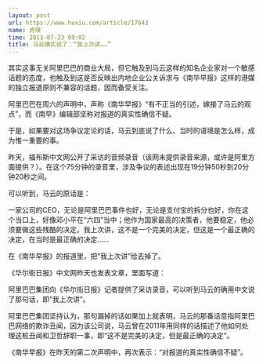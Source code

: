 ```yaml
---
layout: post
url: https://www.huxiu.com/article/17643
name: 虎嗅
time: 2013-07-23 09:02
title: 马云确实说了：“我上次讲……”
---
```

其实这事无关阿里巴巴的商业大局，但它触及到马云这样的知名企业家对一个敏感话题的态度，也触及到这是否反映出内地企业公关诉求与《南华早报》这样的港媒的独立报道原则不兼容的话题，因而备受关注。

阿里巴巴在周六的声明中，声称《南华早报》“有不正当的引述，嫁接了马云的观点”，而《南早》编辑部坚称对报道的真实性确信不疑。

于是，如果要对这场争议定论的话，马云到底说了什么、当时的语境是怎么样，成为惟一重要的事。

昨天，福布斯中文网公开了采访的音频录音（该网未提供录音来源，或许是阿里方面提供？）。在这个75分钟的录音里，涉及争议的表述出现在19分钟50秒到20分钟20秒之间。

可以听到，马云的原话是：

一家公司的CEO，无论是阿里巴巴事件也好，无论是支付宝的拆分也好，你在这个当口上，好像邓小平在“六四”当中；他作为国家最高的决策者，他要稳定，他必须要做这些残酷的决定。我上次讲，这不是一个完美的决定，但这是一个最正确的决定，在当时是最正确的决定……

在《南华早报》的报道里，把“我上次讲”给去掉了。

《华尔街日报》中文网昨天也发表文章，里面写道：

阿里巴巴集团向《华尔街日报》记者提供了采访录音，可以听到马云的确用中文说了那句话，即“我上次讲”。

阿里巴巴集团坚持认为，那句漏掉的话如果加上就表明，马云的那番话意指阿里巴巴网络的欺诈丑闻，因为该公司说，马云曾在2011年用同样的话描述了他如何处理这桩丑闻和卫哲辞职一事，即“这不是完美的决定，但是最正确的决定”。

《南华早报》在昨天的第二次声明中，再次表示：“对报道的真实性确信不疑”。


